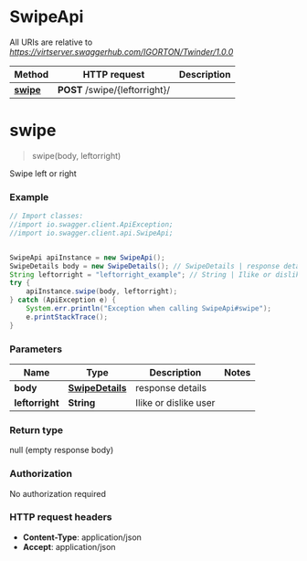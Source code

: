 # SwipeApi

All URIs are relative to *https://virtserver.swaggerhub.com/IGORTON/Twinder/1.0.0*

Method | HTTP request | Description
------------- | ------------- | -------------
[**swipe**](TwinderProject/clients/SwipeApi.md#swipe) | **POST** /swipe/{leftorright}/ | 

<a name="swipe"></a>
# **swipe**
> swipe(body, leftorright)



Swipe left or right

### Example
```java
// Import classes:
//import io.swagger.client.ApiException;
//import io.swagger.client.api.SwipeApi;


SwipeApi apiInstance = new SwipeApi();
SwipeDetails body = new SwipeDetails(); // SwipeDetails | response details
String leftorright = "leftorright_example"; // String | Ilike or dislike user
try {
    apiInstance.swipe(body, leftorright);
} catch (ApiException e) {
    System.err.println("Exception when calling SwipeApi#swipe");
    e.printStackTrace();
}
```

### Parameters

Name | Type | Description  | Notes
------------- | ------------- | ------------- | -------------
 **body** | [**SwipeDetails**](TwinderProject/clients/SwipeDetails.md)| response details |
 **leftorright** | **String**| Ilike or dislike user |

### Return type

null (empty response body)

### Authorization

No authorization required

### HTTP request headers

 - **Content-Type**: application/json
 - **Accept**: application/json

